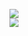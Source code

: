 [![](https://img.shields.io/badge/Made%20With-Github%20Spray-lightgrey.svg?style=for-the-badge&logo=github)](https://github.com/Annihil/github-spray#24549)  
[![](https://i.imgur.com/2DrTn0Z.gif)](https://github.com/Annihil/github-spray)